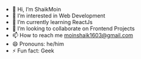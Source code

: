 - 👋 Hi, I’m ShaikMoin
- 👀 I’m interested in Web Development
- 🌱 I’m currently learning ReactJs
- 💞️ I’m looking to collaborate on Frontend Projects
- 📫 How to reach me moinshaik1603@gmail.com
- 😄 Pronouns: he/him
- ⚡ Fun fact: Geek 

<!---
Moin316/Moin316 is a ✨ special ✨ repository because its `README.md` (this file) appears on your GitHub profile.
You can click the Preview link to take a look at your changes.
--->
